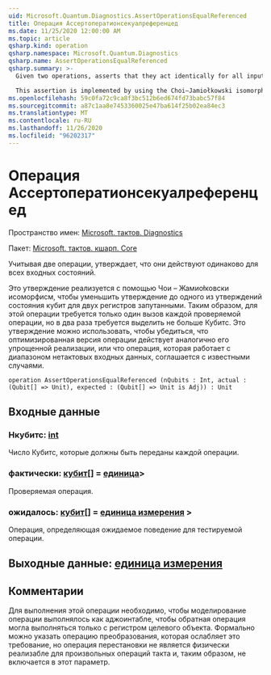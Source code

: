 ```yaml
---
uid: Microsoft.Quantum.Diagnostics.AssertOperationsEqualReferenced
title: Операция Ассертоператионсекуалреференцед
ms.date: 11/25/2020 12:00:00 AM
ms.topic: article
qsharp.kind: operation
qsharp.namespace: Microsoft.Quantum.Diagnostics
qsharp.name: AssertOperationsEqualReferenced
qsharp.summary: >-
  Given two operations, asserts that they act identically for all input states.

  This assertion is implemented by using the Choi–Jamiołkowski isomorphism to reduce the assertion to one of a qubit state assertion on two entangled registers. Thus, this operation needs only a single call to each operation being tested, but requires twice as many qubits to be allocated. This assertion can be used to ensure, for instance, that an optimized version of an operation acts identically to its naïve implementation, or that an operation which acts on a range of non-quantum inputs agrees with known cases.
ms.openlocfilehash: 59c0fa72c9ca8f3bc512b6ed674fd73babc57f84
ms.sourcegitcommit: a87c1aa8e7453360025e47ba614f25b02ea84ec3
ms.translationtype: MT
ms.contentlocale: ru-RU
ms.lasthandoff: 11/26/2020
ms.locfileid: "96202317"
---
```

# <a name="assertoperationsequalreferenced-operation"></a>Операция Ассертоператионсекуалреференцед

Пространство имен: [Microsoft. тактов. Diagnostics](xref:Microsoft.Quantum.Diagnostics)

Пакет: [Microsoft. тактов. кшарп. Core](https://nuget.org/packages/Microsoft.Quantum.QSharp.Core)


Учитывая две операции, утверждает, что они действуют одинаково для всех входных состояний.

Это утверждение реализуется с помощью Чои – Жамиоłковски исоморфисм, чтобы уменьшить утверждение до одного из утверждений состояния кубит для двух регистров запутанными.
Таким образом, для этой операции требуется только один вызов каждой проверяемой операции, но в два раза требуется выделить не больше Кубитс.
Это утверждение можно использовать, чтобы убедиться, что оптимизированная версия операции действует аналогично его упрощенной реализации, или что операция, которая работает с диапазоном нетактовых входных данных, соглашается с известными случаями.

```qsharp
operation AssertOperationsEqualReferenced (nQubits : Int, actual : (Qubit[] => Unit), expected : (Qubit[] => Unit is Adj)) : Unit
```


## <a name="input"></a>Входные данные

### <a name="nqubits--int"></a>Нкубитс: [int](xref:microsoft.quantum.lang-ref.int)

Число Кубитс, которые должны быть переданы каждой операции.


### <a name="actual--qubit--unit"></a>фактически: [кубит](xref:microsoft.quantum.lang-ref.qubit)[] = [единица](xref:microsoft.quantum.lang-ref.unit)> 

Проверяемая операция.


### <a name="expected--qubit--unit--is-adj"></a>ожидалось: [кубит](xref:microsoft.quantum.lang-ref.qubit)[] = [единица измерения](xref:microsoft.quantum.lang-ref.unit) >

Операция, определяющая ожидаемое поведение для тестируемой операции.



## <a name="output--unit"></a>Выходные данные: [единица измерения](xref:microsoft.quantum.lang-ref.unit)



## <a name="remarks"></a>Комментарии

Для выполнения этой операции необходимо, чтобы моделирование операции выполнялось как аджоинтабле, чтобы обратная операция могла выполняться только с регистром целевого объекта.
Формально можно указать операцию преобразования, которая ослабляет это требование, но операция перестановки не является физически реализабле для произвольных операций такта и, таким образом, не включается в этот параметр.